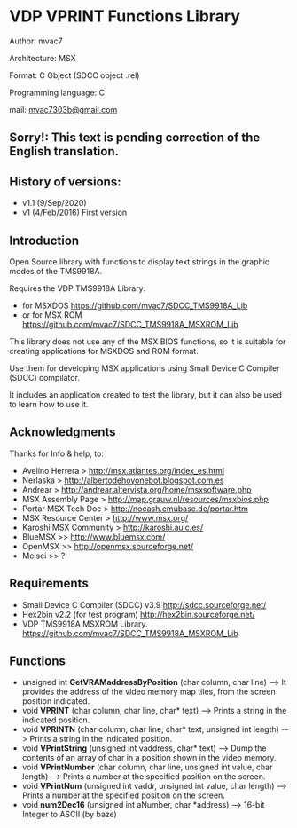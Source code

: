 # VDP VPRINT Functions Library

Author: mvac7

Architecture: MSX

Format: C Object (SDCC object .rel)

Programming language: C

mail: mvac7303b@gmail.com



## Sorry!: This text is pending correction of the English translation.



## History of versions:
- v1.1 (9/Sep/2020) <current version>
- v1   (4/Feb/2016) First version



## Introduction

Open Source library with functions to display text strings in the graphic modes of the TMS9918A.

Requires the VDP TMS9918A Library: 
- for MSXDOS https://github.com/mvac7/SDCC_TMS9918A_Lib
- or for MSX ROM https://github.com/mvac7/SDCC_TMS9918A_MSXROM_Lib

This library does not use any of the MSX BIOS functions, so it is suitable for creating applications for MSXDOS and ROM format.
  
Use them for developing MSX applications using Small Device C Compiler (SDCC) compilator.

It includes an application created to test the library, but it can also be used to learn how to use it.





## Acknowledgments
  
Thanks for Info & help, to:

* Avelino Herrera > http://msx.atlantes.org/index_es.html
* Nerlaska > http://albertodehoyonebot.blogspot.com.es
* Andrear > http://andrear.altervista.org/home/msxsoftware.php
* MSX Assembly Page > http://map.grauw.nl/resources/msxbios.php
* Portar MSX Tech Doc > http://nocash.emubase.de/portar.htm
* MSX Resource Center > http://www.msx.org/
* Karoshi MSX Community > http://karoshi.auic.es/
* BlueMSX >> http://www.bluemsx.com/
* OpenMSX >> http://openmsx.sourceforge.net/
* Meisei  >> ?



## Requirements

* Small Device C Compiler (SDCC) v3.9 http://sdcc.sourceforge.net/
* Hex2bin v2.2 (for test program) http://hex2bin.sourceforge.net/ 
* VDP TMS9918A MSXROM Library. https://github.com/mvac7/SDCC_TMS9918A_MSXROM_Lib



## Functions

* unsigned int **GetVRAMaddressByPosition** (char column, char line) --> It provides the address of the video memory map tiles, from the screen position indicated.
* void **VPRINT** (char column, char line, char* text) --> Prints a string in the indicated position.
* void **VPRINTN** (char column, char line, char* text, unsigned int length) --> Prints a string in the indicated position.
* void **VPrintString** (unsigned int vaddress, char* text) --> Dump the contents of an array of char in a position shown in the video memory.
* void **VPrintNumber** (char column, char line, unsigned int value, char length) --> Prints a number at the specified position on the screen.
* void **VPrintNum** (unsigned int vaddr, unsigned int value, char length) --> Prints a number at the specified position on the screen.
* void **num2Dec16** (unsigned int aNumber, char *address) --> 16-bit Integer to ASCII (by baze)
